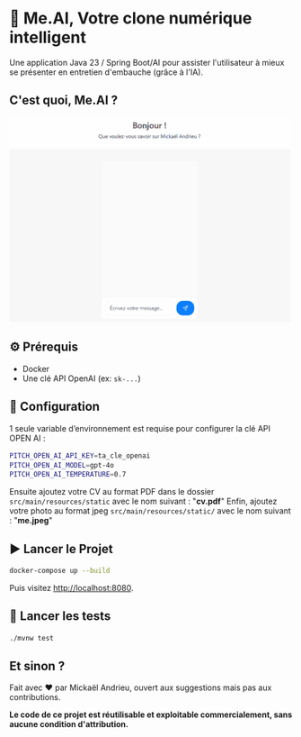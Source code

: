 # 🎤 Me.AI, Votre clone numérique intelligent

Une application Java 23 / Spring Boot/AI pour assister l'utilisateur à mieux se présenter en entretien d'embauche (grâce à l'IA).

## C'est quoi, Me.AI ?

<img src="docs/me.ai.gif" width="500" />

## ⚙️ Prérequis

- Docker
- Une clé API OpenAI (ex: `sk-...`)

## 🔧 Configuration

1 seule variable d’environnement est requise pour configurer la clé API OPEN AI :

```bash
PITCH_OPEN_AI_API_KEY=ta_cle_openai
PITCH_OPEN_AI_MODEL=gpt-4o
PITCH_OPEN_AI_TEMPERATURE=0.7
```

Ensuite ajoutez votre CV au format PDF dans le dossier `src/main/resources/static` avec le nom suivant : "**cv.pdf**"
Enfin, ajoutez votre photo au format jpeg `src/main/resources/static/` avec le nom suivant : "**me.jpeg**"

## ▶️ Lancer le Projet

```bash
docker-compose up --build
```

Puis visitez [http://localhost:8080](http://localhost:8080).

## 🧪 Lancer les tests

```bash
./mvnw test
```

## Et sinon ?

Fait avec ❤️ par Mickaël Andrieu, ouvert aux suggestions mais pas aux contributions. 

**Le code de ce projet est réutilisable et exploitable commercialement, sans aucune condition d'attribution.**
